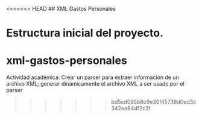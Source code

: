 <<<<<<< HEAD
﻿## XML Gastos Personales

Estructura inicial del proyecto.
=======
# xml-gastos-personales
Actividad académica: Crear un parser para extraer información de un archivo XML; generar dinámicamente el archivo XML a ser usado por el parser
>>>>>>> bd5cd095b8c9e30f45738d0ed3c342ea84df2c3f
